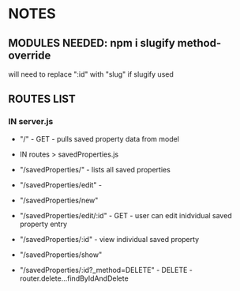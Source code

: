 # NOTES

## MODULES NEEDED: npm i slugify method-override
will need to replace ":id" with "slug" if slugify used

## ROUTES LIST

### IN server.js
* "/" - GET - pulls saved property data from model

* IN routes > savedProperties.js
* "/savedProperties/" - lists all saved properties
* "/savedProperties/edit" - 
* "/savedProperties/new"
* "/savedProperties/edit/:id" - GET - user can edit inidvidual saved property entry
* "/savedProperties/:id" - view individual saved property
* "/savedProperties/show"
* "/savedProperties/:id?_method=DELETE" - DELETE - router.delete...findByIdAndDelete


